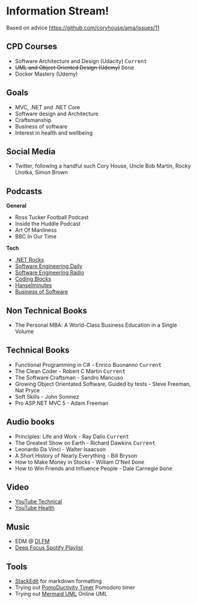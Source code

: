 # Information Stream!

Based on advice https://github.com/coryhouse/ama/issues/11

## CPD Courses
- Software Architecture and Design (Udacity) <kbd>Current</kbd>
- ~~UML and Object Oriented Design (Udemy)~~ <kbd>Done</kbd>
- Docker Mastery (Udemy)

## Goals
- MVC, .NET and .NET Core
- Software design and Architecture
- Craftsmanship
- Business of software
- Interest in health and wellbeing

## Social Media
- Twitter, following a handful such Cory House, Uncle Bob Martin, Rocky Lhotka, Simon Brown

## Podcasts
**General**
- Ross Tucker Football Podcast
- Inside the Huddle Podcast
- Art Of Manliness
- BBC In Our Time

**Tech**
- [.NET Rocks](https://www.dotnetrocks.com/)
- [Software Engineering Daily](https://softwareengineeringdaily.com/)
- [Software Engineering Radio](http://www.se-radio.net/)
- [Coding Blocks](https://www.codingblocks.net/)
- [Hanselminutes](https://www.hanselman.com/podcasts/)
- [Business of Software](http://www.podcasts.com/business-of-software-podcast)

## Non Technical Books 
- The Personal MBA: A World-Class Business Education in a Single Volume

## Technical Books
- Functional Programming in C# - Enrico Buonanno <kbd>Current</kbd>
- The Clean Coder - Robert C Martin <kbd>Current</kbd>
- The Software Craftsman - Sandro Mancuso
- Growing Object Orientated Software, Guided  by tests - Steve Freeman, Nat Pryce
- Soft Skills - John Sonmez
- Pro ASP.NET MVC 5 - Adam Freeman

## Audio books
- Principles: Life and Work - Ray Dalio <kbd>Current</kbd>
- The Greatest Show on Earth - Richard Dawkins <kbd>Current</kbd>
- Leonardo Da Vinci - Walter Isaacson
- A Short History of Nearly Everything - Bill Bryson
- How to Make Money in Stocks - William O'Neil <kbd>Done</kbd>
- How to Win Friends and Influence People - Dale Carnegie <kbd>Done</kbd>

## Video
- [YouTube Technical](https://www.youtube.com/playlist?list=PLc9UQiK7UK9zIb09uE_yEAW3kme_0mKU8&disable_polymer=true)
- [YouTube Health](https://www.youtube.com/playlist?list=PLc9UQiK7UK9yaHbIg0tJ8zcmPcIFd3eYj&disable_polymer=true)
## Music
- EDM @ [DI.FM](https://www.di.fm)
- [Deep Focus Spotify Playlist](https://open.spotify.com/user/spotify/playlist/37i9dQZF1DWZeKCadgRdKQ?si=HG62E0T7TIy2tFG6FvWuvQ)

## Tools
- [StackEdit](https://stackedit.io/app#) for markdown formatting
- Trying out [PomoDuctivity Timer](https://www.microsoft.com/en-gb/p/pomoductivity-stay-focused/9nz505j73fmh) Pomodoro timer
- Trying out [Mermaid UML](https://mermaidjs.github.io/) Online UML 
